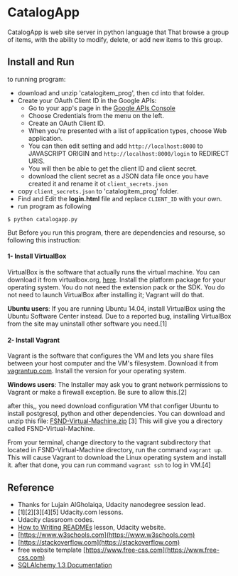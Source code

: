# CatalogApp

CatalogApp is web site server in python language that That browse a group of items,
with the ability to modify, delete, or add new items to this group.

## Install and Run
to running program:
- download and unzip 'catalogitem_prog', then cd into that folder.
- Create your OAuth Client ID in the Google APIs:
   - Go to your app's page in the [Google APIs Console](https://console.developers.google.com/apis)
   - Choose Credentials from the menu on the left.
   - Create an OAuth Client ID.
   - When you're presented with a list of application types, choose Web application.
   - You can then edit setting and add `http://localhost:8000` to JAVASCRIPT ORIGIN and
    `http://localhost:8000/login` to REDIRECT URIS.
   - You will then be able to get the client ID and client secret.
   - download the client secret as a JSON data file once you have created it and rename it ot `client_secrets.json`
- copy `client_secrets.json` to 'catalogitem_prog' folder.
- Find and Edit the **login.html** file and replace `CLIENT_ID` with your own.
- run program as following 
 
~~~
$ python catalogapp.py
~~~
But Before you run this program, there are dependencies and resourse, so following this instruction:

#### 1- Install VirtualBox
 VirtualBox is the software that actually runs the virtual machine. You can download it from virtualbox.org, [here](https://www.virtualbox.org/wiki/Download_Old_Builds_5_1). Install the platform package for your operating system. You do not need the extension pack or the SDK. You do not need to launch VirtualBox after installing it; Vagrant will do that.
 
  **Ubuntu users**: If you are running Ubuntu 14.04, install VirtualBox using the Ubuntu Software Center instead. Due to a reported bug, installing VirtualBox from the site may uninstall other software you need.[1]
 
#### 2- Install Vagrant
 Vagrant is the software that configures the VM and lets you share files between your host computer and the VM's filesystem. Download it from [vagrantup.com](https://www.vagrantup.com/downloads.html). Install the version for your operating system.
 
 **Windows users**: The Installer may ask you to grant network permissions to Vagrant or make a firewall exception. Be sure to allow this.[2]

 after this,, you need download configuration VM that configer Ubuntu to install postgresql, python and other dependencies.
 You can download and unzip this file: [FSND-Virtual-Machine.zip](https://s3.amazonaws.com/video.udacity-data.com/topher/2018/April/5acfbfa3_fsnd-virtual-machine/fsnd-virtual-machine.zip) [3]  This will give you a directory called FSND-Virtual-Machine. 
 
From your terminal, change directory to the vagrant subdirectory that located in FSND-Virtual-Machine directory, run the command `vagrant up`. This will cause Vagrant to download the Linux operating system and install it. after that done, you can run command `vagrant ssh` to log in VM.[4]


## Reference
   - Thanks for Lujain AlGholaiqa, Udacity nanodegree session lead.
   - [1][2][3][4][5] Udacity.com lessons.
   - Udacity classroom codes.
   - [How to Writing READMEs](https://classroom.udacity.com/courses/ud777) lesson, Udacity website.
   - [https://www.w3schools.com](https://www.w3schools.com)
   - [https://stackoverflow.com](https://stackoverflow.com)
   - free website template [https://www.free-css.com](https://www.free-css.com)
   - [SQLAlchemy 1.3 Documentation](https://docs.sqlalchemy.org/en/latest/orm/query.html)
 
